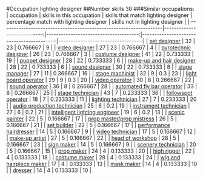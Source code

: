 #Occupation lighting designer
##Number skills 30
###Similar occupations:
| occupation                                                        |   skills in this occupation |   skills that match lighting designer |   percentage match with lighting designer |   skills not in lighting designer |
|:------------------------------------------------------------------|----------------------------:|--------------------------------------:|------------------------------------------:|----------------------------------:|
| [set designer](set_designer.md)                                   |                          32 |                                    23 |                                  0.766667 |                                 9 |
| [video designer](video_designer.md)                               |                          27 |                                    23 |                                  0.766667 |                                 4 |
| [pyrotechnic designer](pyrotechnic_designer.md)                   |                          26 |                                    23 |                                  0.766667 |                                 3 |
| [costume designer](costume_designer.md)                           |                          41 |                                    22 |                                  0.733333 |                                19 |
| [puppet designer](puppet_designer.md)                             |                          28 |                                    22 |                                  0.733333 |                                 6 |
| [make-up and hair designer](make-up_and_hair_designer.md)         |                          28 |                                    22 |                                  0.733333 |                                 6 |
| [sound designer](sound_designer.md)                               |                          30 |                                    22 |                                  0.733333 |                                 8 |
| [stage manager](stage_manager.md)                                 |                          27 |                                    11 |                                  0.366667 |                                16 |
| [stage machinist](stage_machinist.md)                             |                          32 |                                     9 |                                  0.3      |                                23 |
| [light board operator](light_board_operator.md)                   |                          29 |                                     9 |                                  0.3      |                                20 |
| [video operator](video_operator.md)                               |                          30 |                                     8 |                                  0.266667 |                                22 |
| [sound operator](sound_operator.md)                               |                          36 |                                     8 |                                  0.266667 |                                28 |
| [automated fly bar operator](automated_fly_bar_operator.md)       |                          33 |                                     8 |                                  0.266667 |                                25 |
| [stage technician](stage_technician.md)                           |                          43 |                                     7 |                                  0.233333 |                                36 |
| [followspot operator](followspot_operator.md)                     |                          18 |                                     7 |                                  0.233333 |                                11 |
| [lighting technician](lighting_technician.md)                     |                          27 |                                     7 |                                  0.233333 |                                20 |
| [audio production technician](audio_production_technician.md)     |                          25 |                                     6 |                                  0.2      |                                19 |
| [instrument technician](instrument_technician.md)                 |                          27 |                                     6 |                                  0.2      |                                21 |
| [intelligent lighting engineer](intelligent_lighting_engineer.md) |                          19 |                                     6 |                                  0.2      |                                13 |
| [scenic painter](scenic_painter.md)                               |                          22 |                                     5 |                                  0.166667 |                                17 |
| [prop master/prop mistress](prop_master-prop_mistress.md)         |                          26 |                                     5 |                                  0.166667 |                                21 |
| [set builder](set_builder.md)                                     |                          22 |                                     5 |                                  0.166667 |                                17 |
| [performance hairdresser](performance_hairdresser.md)             |                          14 |                                     5 |                                  0.166667 |                                 9 |
| [video technician](video_technician.md)                           |                          17 |                                     5 |                                  0.166667 |                                12 |
| [make-up artist](make-up_artist.md)                               |                          27 |                                     5 |                                  0.166667 |                                22 |
| [head of workshop](head_of_workshop.md)                           |                          28 |                                     5 |                                  0.166667 |                                23 |
| [sign maker](sign_maker.md)                                       |                          14 |                                     5 |                                  0.166667 |                                 9 |
| [scenery technician](scenery_technician.md)                       |                          20 |                                     5 |                                  0.166667 |                                15 |
| [prop maker](prop_maker.md)                                       |                          24 |                                     4 |                                  0.133333 |                                20 |
| [high rigger](high_rigger.md)                                     |                          22 |                                     4 |                                  0.133333 |                                18 |
| [costume maker](costume_maker.md)                                 |                          28 |                                     4 |                                  0.133333 |                                24 |
| [wig and hairpiece maker](wig_and_hairpiece_maker.md)             |                          17 |                                     4 |                                  0.133333 |                                13 |
| [mask maker](mask_maker.md)                                       |                          14 |                                     4 |                                  0.133333 |                                10 |
| [dresser](dresser.md)                                             |                          14 |                                     4 |                                  0.133333 |                                10 |
